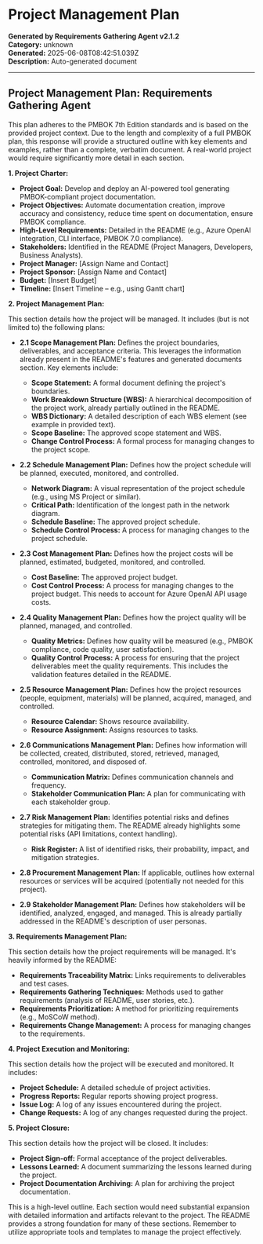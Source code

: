 # Project Management Plan

**Generated by Requirements Gathering Agent v2.1.2**  
**Category:** unknown  
**Generated:** 2025-06-08T08:42:51.039Z  
**Description:** Auto-generated document

---

## Project Management Plan: Requirements Gathering Agent

This plan adheres to the PMBOK 7th Edition standards and is based on the provided project context.  Due to the length and complexity of a full PMBOK plan, this response will provide a structured outline with key elements and examples, rather than a complete, verbatim document.  A real-world project would require significantly more detail in each section.

**1. Project Charter:**

* **Project Goal:** Develop and deploy an AI-powered tool generating PMBOK-compliant project documentation.
* **Project Objectives:**  Automate documentation creation, improve accuracy and consistency, reduce time spent on documentation, ensure PMBOK compliance.
* **High-Level Requirements:**  Detailed in the README (e.g., Azure OpenAI integration, CLI interface, PMBOK 7.0 compliance).
* **Stakeholders:** Identified in the README (Project Managers, Developers, Business Analysts).
* **Project Manager:** [Assign Name and Contact]
* **Project Sponsor:** [Assign Name and Contact]
* **Budget:** [Insert Budget]
* **Timeline:** [Insert Timeline –  e.g., using Gantt chart]


**2. Project Management Plan:**

This section details how the project will be managed.  It includes (but is not limited to) the following plans:

* **2.1 Scope Management Plan:** Defines the project boundaries, deliverables, and acceptance criteria.  This leverages the information already present in the README's features and generated documents section.  Key elements include:
    * **Scope Statement:** A formal document defining the project's boundaries.
    * **Work Breakdown Structure (WBS):**  A hierarchical decomposition of the project work, already partially outlined in the README.
    * **WBS Dictionary:**  A detailed description of each WBS element (see example in provided text).
    * **Scope Baseline:**  The approved scope statement and WBS.
    * **Change Control Process:** A formal process for managing changes to the project scope.

* **2.2 Schedule Management Plan:** Defines how the project schedule will be planned, executed, monitored, and controlled.
    * **Network Diagram:** A visual representation of the project schedule (e.g., using MS Project or similar).
    * **Critical Path:** Identification of the longest path in the network diagram.
    * **Schedule Baseline:** The approved project schedule.
    * **Schedule Control Process:**  A process for managing changes to the project schedule.

* **2.3 Cost Management Plan:** Defines how the project costs will be planned, estimated, budgeted, monitored, and controlled.
    * **Cost Baseline:** The approved project budget.
    * **Cost Control Process:** A process for managing changes to the project budget.  This needs to account for Azure OpenAI API usage costs.

* **2.4 Quality Management Plan:** Defines how the project quality will be planned, managed, and controlled.
    * **Quality Metrics:**  Defines how quality will be measured (e.g., PMBOK compliance, code quality, user satisfaction).
    * **Quality Control Process:**  A process for ensuring that the project deliverables meet the quality requirements.  This includes the validation features detailed in the README.

* **2.5 Resource Management Plan:** Defines how the project resources (people, equipment, materials) will be planned, acquired, managed, and controlled.
    * **Resource Calendar:** Shows resource availability.
    * **Resource Assignment:**  Assigns resources to tasks.

* **2.6 Communications Management Plan:** Defines how information will be collected, created, distributed, stored, retrieved, managed, controlled, monitored, and disposed of.
    * **Communication Matrix:** Defines communication channels and frequency.
    * **Stakeholder Communication Plan:**  A plan for communicating with each stakeholder group.

* **2.7 Risk Management Plan:** Identifies potential risks and defines strategies for mitigating them.  The README already highlights some potential risks (API limitations, context handling).
    * **Risk Register:** A list of identified risks, their probability, impact, and mitigation strategies.

* **2.8 Procurement Management Plan:**  If applicable, outlines how external resources or services will be acquired (potentially not needed for this project).

* **2.9 Stakeholder Management Plan:**  Defines how stakeholders will be identified, analyzed, engaged, and managed.  This is already partially addressed in the README's description of user personas.


**3. Requirements Management Plan:**

This section details how the project requirements will be managed.  It's heavily informed by the README:

* **Requirements Traceability Matrix:**  Links requirements to deliverables and test cases.
* **Requirements Gathering Techniques:**  Methods used to gather requirements (analysis of README, user stories, etc.).
* **Requirements Prioritization:**  A method for prioritizing requirements (e.g., MoSCoW method).
* **Requirements Change Management:**  A process for managing changes to the requirements.


**4.  Project Execution and Monitoring:**

This section details how the project will be executed and monitored.  It includes:

* **Project Schedule:**  A detailed schedule of project activities.
* **Progress Reports:**  Regular reports showing project progress.
* **Issue Log:**  A log of any issues encountered during the project.
* **Change Requests:**  A log of any changes requested during the project.


**5. Project Closure:**

This section details how the project will be closed.  It includes:

* **Project Sign-off:**  Formal acceptance of the project deliverables.
* **Lessons Learned:**  A document summarizing the lessons learned during the project.
* **Project Documentation Archiving:**  A plan for archiving the project documentation.


This is a high-level outline.  Each section would need substantial expansion with detailed information and artifacts relevant to the project.  The README provides a strong foundation for many of these sections.  Remember to utilize appropriate tools and templates to manage the project effectively.
